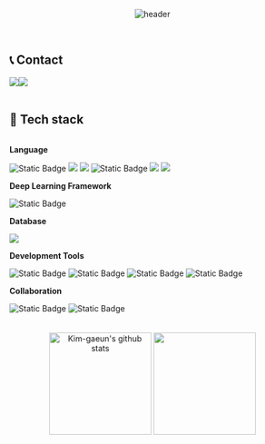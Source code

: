 <div align="center">

![header](https://capsule-render.vercel.app/api?type=slice&color=gradient&height=160&section=header&text=Welcome%20to%20gaeun's%20Github&fontAlign=50&fontAlignY=70&fontSize=50&fontColor=000000)
</div>
<br>

## 📞 Contact
<div style="display:flex; flex-direction:row;">
    <a href="mailto:rkdms0309@gmail.com">
        <img src="https://img.shields.io/badge/Gmail-EA4335?style=for-the-badge&logo=Gmail&logoColor=white"> 
    </a>
    <a href="https://open.kakao.com/o/sccwp9Vf">
        <img src="https://img.shields.io/badge/KakaoTalk-FFCD00?style=for-the-badge&logoColor=black&logo=KakaoTalk"> 
    </a>
</div><br>

## 🔨 Tech stack
<div style="display:flex; flex-direction:column; align-items:flex-start;">
    <!-- Backend -->
    <p><strong>Language</strong></p>
    <div>
        <img alt="Static Badge" src="https://img.shields.io/badge/Python-%233776AB?style=for-the-badge&logo=Python&logoColor=white">
        <img src="https://img.shields.io/badge/Java-007396?style=for-the-badge&logo=Java&logoColor=white">
        <img src="https://img.shields.io/badge/C-%23A8B9CC?style=for-the-badge&logo=C&logoColor=white">
        <img alt="Static Badge" src="https://img.shields.io/badge/C%2B%2B-%2300599C?style=for-the-badge&logo=C%2B%2B&logoColor=white">
        <img src="https://img.shields.io/badge/html5-E34F26?style=for-the-badge&logo=html5&logoColor=white">
        <img src="https://img.shields.io/badge/Andoid Studio-3DDC84?style=for-the-badge&logo=android studio&logoColor=white">
    </div>
    <!-- Deep Learning Framework -->
    <p><strong>Deep Learning Framework</strong></p>
    <div>
        <img alt="Static Badge" src="https://img.shields.io/badge/PyTorch-%23EE4C2C?style=for-the-badge&logo=PyTorch&logoColor=white"> 
    </div>
    <!-- Database -->
    <p><strong>Database</strong></p>
    <div>
        <img src="https://img.shields.io/badge/mysql-4479A1?style=for-the-badge&logo=mysql&logoColor=white"> 
    </div>
    <!-- Development Tools -->
    <p><strong>Development Tools</strong></p>
    <div>
        <img alt="Static Badge" src="https://img.shields.io/badge/Visual%20Studio%20Code-%23007ACC?style=for-the-badge&logo=Visual%20Studio%20Code&logoColor=white"> 
        <img alt="Static Badge" src="https://img.shields.io/badge/Visual%20Studio-%235C2D91?style=for-the-badge&logo=Visual%20Studio&logoColor=white">
        <img alt="Static Badge" src="https://img.shields.io/badge/Eclipse%20IDE-%232C2255?style=for-the-badge&logo=Eclipse%20IDE&logoColor=white">
        <img alt="Static Badge" src="https://img.shields.io/badge/Anaconda-%2344A833?style=for-the-badge&logo=Anaconda&logoColor=white">
    </div>
    <!-- Others -->
    <p><strong>Collaboration</strong></p>
    <div>
        <img alt="Static Badge" src="https://img.shields.io/badge/Slack-%234A154B?style=for-the-badge&logo=Slack&logoColor=white">
        <img alt="Static Badge" src="https://img.shields.io/badge/Notion-%23000000?style=for-the-badge&logo=Notion&logoColor=white">        
</div><br>
</div>

<br>

<div align="center">
<img align="center" style="height:180px" src="https://github-readme-stats.vercel.app/api?username=kkggee&show_icons=true&include_all_commits=true&theme=default&hide_border=False" alt="Kim-gaeun's github stats" />
<img align="center" style="height:180px" src="https://github-readme-stats.vercel.app/api/top-langs/?username=kkggee&layout=compact&theme=default&hide_border=False" /> 

</div>



<!--
**kkggee/kkggee** is a ✨ _special_ ✨ repository because its `README.md` (this file) appears on your GitHub profile.

